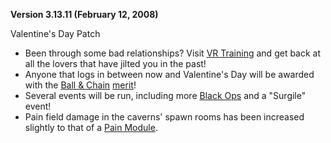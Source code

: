 **Version 3.13.11 (February 12, 2008)**

Valentine's Day Patch

- Been through some bad relationships? Visit
  [VR Training](../locations/VR_Training.md) and get back at all the lovers that
  have jilted you in the past!
- Anyone that logs in between now and Valentine's Day will be awarded with the
  [Ball & Chain](../merits/Ball_&_Chain.md)
  [merit](../merits/index.md)!
- Several events will be run, including more
  [Black Ops](../factions/Black_Ops.md) and a "Surgile" event!
- Pain field damage in the caverns' spawn rooms has been increased slightly to
  that of a [Pain Module](../modules/Pain_Module.md).
